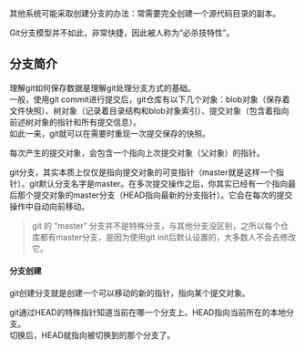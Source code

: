 其他系统可能采取创建分支的办法：常需要完全创建一个源代码目录的副本。  

Git分支模型并不如此，非常快捷，因此被人称为“必杀技特性”。   

## 分支简介   
理解git如何保存数据是理解git处理分支方式的基础。  
一般，使用git commit进行提交后，git仓库有以下几个对象：blob对象（保存着文件快照）、树对象（记录着目录结构和blob对象索引）、提交对象（包含着指向前述树对象的指针和所有提交信息）。   
如此一来，git就可以在需要时重现一次提交保存的快照。   

每次产生的提交对象，会包含一个指向上次提交对象（父对象）的指针。  


git分支，其实本质上仅仅是指向提交对象的可变指针（master就是这样一个指针）。git默认分支名字是master。在多次提交操作之后，你其实已经有一个指向最后那个提交对象的master分支（HEAD指向最新的分支指针）。它会在每次的提交操作中自动向前移动。   
> git 的 “master”    分支并不是特殊分支，与其他分支没区别，之所以每个仓库都有master分支，是因为使用git init后默认设置的，大多数人不会去修改它。  

#### 分支创建  
git创建分支就是创建一个可以移动的新的指针，指向某个提交对象。   

git通过HEAD的特殊指针知道当前在哪一个分支上。HEAD指向当前所在的本地分支。   
切换后，HEAD就指向被切换到的那个分支了。   
